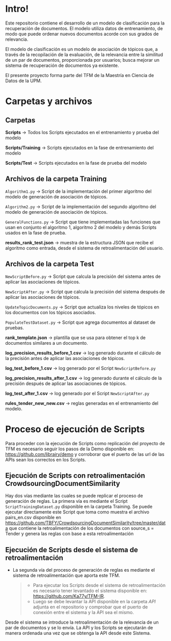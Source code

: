 # Intro!

Este repositorio contiene el desarrollo de un modelo de clasificación para la recuperación de documentos. El modelo utiliza datos de entrenamiento, de modo que puede ordenar nuevos documentos acorde con sus grados de relevancia.

El modelo de clasificación es un modelo de asociación de tópicos que, a través de la recopilación de la evaluación, de la relevancia entre la similitud de un par de documentos, proporcionada por usuarios; busca mejorar un sistema de recuperación de documentos ya existente.


El presente proyecto forma parte del TFM de la Maestría en Ciencia de Datos de la UPM.

# Carpetas y archivos

## Carpetas
**Scripts** -> Todos los Scripts ejecutados en el entrenamiento y prueba del modelo

**Scripts/Training** -> Scripts ejecutados en la fase de entrenamiento del modelo

**Scripts/Test** -> Scripts ejecutados en la fase de prueba del modelo

## Archivos de la carpeta Training

`Algorithm1.py` -> Script de la implementación del primer algoritmo del modelo de generación de asociación de tópicos.

`Algorithm2.py` -> Script de la implementación del segundo algoritmo del modelo de generación de asociación de tópicos.

`GeneralFunctions.py` -> Script que tiene implementadas las funciones que usan en conjunto el algoritmo 1, algoritmo 2 del modelo y demás Scripts usados en la fase de prueba.

**results_rank_test.json** -> muestra de la estructura JSON que recibe el algoritmo como entrada, desde el sistema de retroalimentación del usuario. 

## Archivos de la carpeta Test

`NewScriptBefore.py` -> Script que calcula la precisión del sistema antes de aplicar las asociaciones de tópicos.

`NewScriptAfter.py` -> Script que calcula la precisión del sistema después de aplicar las asociaciones de tópicos.

`UpdateTopicDocuments.py` -> Script que actualiza los niveles de tópicos en los documentos con los tópicos asociados.

`PopulateTestDataset.py` -> Script que agrega documentos al dataset de pruebas.

**rank_template.json** -> plantilla que se usa para obtener el top k de documentos similares a un documento.

**log_precision_results_before_1.csv** -> log generado durante el cálculo de la precisión antes de aplicar las asociaciones de tópicos.

**log_test_before_1.csv** -> log generado por el Script `NewScriptBefore.py`

**log_precision_results_after_1.csv** -> log generado durante el cálculo de la precisión después de aplicar las asociaciones de tópicos.

**log_test_after_1.csv** -> log generado por el Script `NewScriptAfter.py`

**rules_tender_new_new.csv** -> reglas generadas en el entrenamiento del modelo.
 
# Proceso de ejecución de Scripts

Para proceder con la ejecución de Scripts como replicación del proyecto de TFM es necesario seguir los pasos de la Demo disponible en: https://github.com/librairy/demo y corroborar que el puerto de las url de las APIs sean los correctos en los Scripts.

## Ejecución de Scripts con retroalimentación CrowdsourcingDocumentSimilarity

Hay dos vías mediante las cuales se puede replicar el proceso de generación de reglas. La primera vía es mediante el Script `ScriptTrainingDataset.py` disponible en la carpeta Training. Se puede ejecutar directamente este Script que toma como muestra el archivo pairs_en.csv disponible en https://github.com/TBFY/CrowdsourcingDocumentSimilarity/tree/master/data que contiene la retroalimentación de los documentos con source_s = Tender y genera las reglas con base a esta retroalimentación

## Ejecución de Scripts desde el sistema de retroalimentación

- La segunda vía del proceso de generación de reglas es mediante el sistema de retroalimentación que aporta este TFM.
	> * Para ejecutar los Scripts desde el sistema de retroalimentación es necesario tener levantado el sistema disponible en: https://github.com/Ka77y/TFM-IR.
	> * Luego se debe levantar la API disponible en la carpeta *API* adjunta en el repositorio y comprobar que el puerto de conexión entre el sistema y la API sea el mismo.

Desde el sistema se introduce la retroalimentación de la relevancia de un par de documentos y se lo envía. La API y los Scripts se ejecutarán de manera ordenada una vez que se obtenga la API desde este Sistema. 

